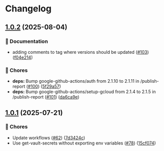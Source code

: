 # Changelog

## [1.0.2](https://github.com/grafana/plugin-actions/compare/publish-report/v1.0.1...publish-report/v1.0.2) (2025-08-04)


### 📝 Documentation

* adding comments to tag where versions should be updated ([#103](https://github.com/grafana/plugin-actions/issues/103)) ([f04e214](https://github.com/grafana/plugin-actions/commit/f04e21488739016924156a57530ff8cb99041232))


### 🔧 Chores

* **deps:** Bump google-github-actions/auth from 2.1.10 to 2.1.11 in /publish-report ([#100](https://github.com/grafana/plugin-actions/issues/100)) ([5f29a57](https://github.com/grafana/plugin-actions/commit/5f29a574d6a8d86f4dc053a0f037660ad4ac00dc))
* **deps:** Bump google-github-actions/setup-gcloud from 2.1.4 to 2.1.5 in /publish-report ([#101](https://github.com/grafana/plugin-actions/issues/101)) ([da6ca9e](https://github.com/grafana/plugin-actions/commit/da6ca9e75ce0d86f5e644fe98fc316f6bb2d282e))

## [1.0.1](https://github.com/grafana/plugin-actions/compare/publish-report/v1.0.0...publish-report/v1.0.1) (2025-07-21)


### 🔧 Chores

* Update workflows ([#62](https://github.com/grafana/plugin-actions/issues/62)) ([7d3424c](https://github.com/grafana/plugin-actions/commit/7d3424c2ecf660e43bb1ca90d877754575cf2e16))
* Use get-vault-secrets without exporting env variables ([#78](https://github.com/grafana/plugin-actions/issues/78)) ([15cf074](https://github.com/grafana/plugin-actions/commit/15cf0740d77683dddfedd2de814fc5b76556dbdd))
